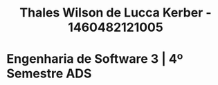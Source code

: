 <h1 align=center> Thales Wilson de Lucca Kerber - 1460482121005</h1>

<h1 align="">Engenharia de Software 3 | 4º Semestre ADS</h1>

<div align="">

